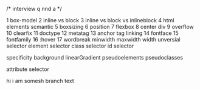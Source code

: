 /* interview q nnd a  */

1 box-model
2 inline vs block 
3 inline vs block vs inlineblock
4 html elements  scmantic
5 boxsizing
6 position
7 flexbox
8 center div
9 overflow
10 clearfix
11 doctype
12 metatag 
13 anchor tag linking 
14 fontface
15 fontfamily
16 :hover
17 wordbreak
minwidth maxwidth width 
unversial selector
element selector 
class selector
id selector
 
specificity
background
linearGradient
pseudoelements
pseudoclasses

attribute selector 







hi i am somesh branch text

